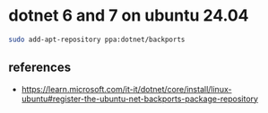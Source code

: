 # dotnet 6 and 7 on ubuntu 24.04

```sh
sudo add-apt-repository ppa:dotnet/backports
```

## references

- https://learn.microsoft.com/it-it/dotnet/core/install/linux-ubuntu#register-the-ubuntu-net-backports-package-repository